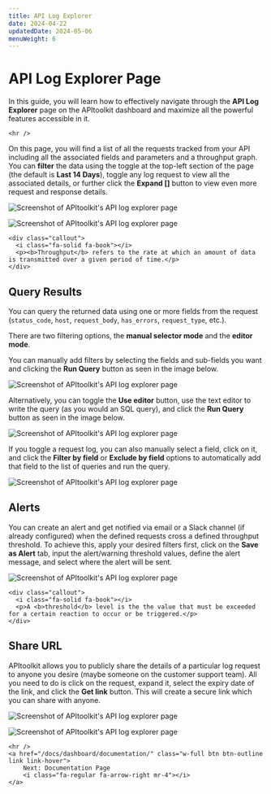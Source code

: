 ```yaml
---
title: API Log Explorer
date: 2024-04-22
updatedDate: 2024-05-06
menuWeight: 6
---
```


# API Log Explorer Page

In this guide, you will learn how to effectively navigate through the **API Log Explorer** page on the APItoolkit dashboard and maximize all the powerful features accessible in it.

```=html
<hr />
```

On this page, you will find a list of all the requests tracked from your API including all the associated fields and parameters and a throughput graph. You can **filter** the data using the toggle at the top-left section of the page (the default is **Last 14 Days**), toggle any log request to view all the associated details, or further click the **Expand []** button to view even more request and response details.

![Screenshot of APItoolkit's API log explorer page](/docs/dashboard/api-log-explorer/screen-1.png)

![Screenshot of APItoolkit's API log explorer page](/docs/dashboard/api-log-explorer/screen-2.png)

```=html
<div class="callout">
  <i class="fa-solid fa-book"></i>
  <p><b>Throughput</b> refers to the rate at which an amount of data is transmitted over a given period of time.</p>
</div>
```

## Query Results

You can query the returned data using one or more fields from the request (`status_code`, `host`, `request_body`, `has_errors`, `request_type`, etc.).

There are two filtering options, the **manual selector mode** and the **editor mode**.

You can manually add filters by selecting the fields and sub-fields you want and clicking the **Run Query** button as seen in the image below.

![Screenshot of APItoolkit's API log explorer page](/docs/dashboard/api-log-explorer/screen-3.png)

Alternatively, you can toggle the **Use editor** button, use the text editor to write the query (as you would an SQL query), and click the **Run Query** button as seen in the image below.

![Screenshot of APItoolkit's API log explorer page](/docs/dashboard/api-log-explorer/screen-4.png)

If you toggle a request log, you can also manually select a field, click on it, and click the **Filter by field** or **Exclude by field** options to automatically add that field to the list of queries and run the query.

![Screenshot of APItoolkit's API log explorer page](/docs/dashboard/api-log-explorer/screen-5.png)

## Alerts

You can create an alert and get notified via email or a Slack channel (if already configured) when the defined requests cross a defined throughput threshold. To achieve this, apply your desired filters first, click on the **Save as Alert** tab, input the alert/warning threshold values, define the alert message, and select where the alert will be sent.

<!-- You can also use template tags in the subject like so: `Error in {/{alert.tags}}` -->

![Screenshot of APItoolkit's API log explorer page](/docs/dashboard/api-log-explorer/screen-6.png)

```=html
<div class="callout">
  <i class="fa-solid fa-book"></i>
  <p>A <b>threshold</b> level is the the value that must be exceeded for a certain reaction to occur or be triggered.</p>
</div>
```

## Share URL

APItoolkit allows you to publicly share the details of a particular log request to anyone you desire (maybe someone on the customer support team). All you need to do is click on the request, expand it, select the expiry date of the link, and click the **Get link** button. This will create a secure link which you can share with anyone.

![Screenshot of APItoolkit's API log explorer page](/docs/dashboard/api-log-explorer/screen-7.png)

![Screenshot of APItoolkit's API log explorer page](/docs/dashboard/api-log-explorer/screen-8.png)

```=html
<hr />
<a href="/docs/dashboard/documentation/" class="w-full btn btn-outline link link-hover">
    Next: Documentation Page
    <i class="fa-regular fa-arrow-right mr-4"></i>
</a>
```
